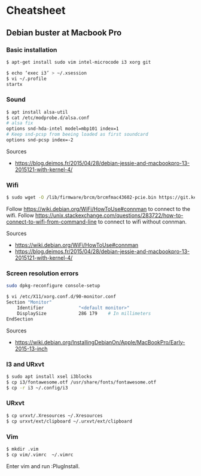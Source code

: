 # Cheatsheet

## Debian buster at Macbook Pro

### Basic installation
```bash
$ apt-get install sudo vim intel-microcode i3 xorg git
```

```bash
$ echo ‘exec i3’ > ~/.xsession
$ vi ~/.profile
startx
```

### Sound
```bash
$ apt install alsa-util
$ cat /etc/modprobe.d/alsa.conf
# alsa fix
options snd-hda-intel model=mbp101 index=1
# Keep snd-pcsp from beeing loaded as first soundcard
options snd-pcsp index=-2
```

Sources
- https://blog.deimos.fr/2015/04/28/debian-jessie-and-macbookpro-13-2015121-with-kernel-4/

### Wifi
```bash
$ sudo wget -O /lib/firmware/brcm/brcmfmac43602-pcie.bin https://git.kernel.org/cgit/linux/kernel/git/firmware/linux-firmware.git/plain/brcm/brcmfmac43602-pcie.bin
```
Follow https://wiki.debian.org/WiFi/HowToUse#connman to connect to the wifi.
Follow https://unix.stackexchange.com/questions/283722/how-to-connect-to-wifi-from-command-line to connect to wifi without connman.

Sources
- https://wiki.debian.org/WiFi/HowToUse#connman
- https://blog.deimos.fr/2015/04/28/debian-jessie-and-macbookpro-13-2015121-with-kernel-4/

### Screen resolution errors

```bash
sudo dpkg-reconfigure console-setup 
```

```bash
$ vi /etc/X11/xorg.conf.d/90-monitor.conf
Section "Monitor"
    Identifier             "<default monitor>"
    DisplaySize            286 179    # In millimeters
EndSection
```

Sources
- https://wiki.debian.org/InstallingDebianOn/Apple/MacBookPro/Early-2015-13-inch

### I3 and URxvt

```bash
$ sudo apt install xsel i3blocks 
$ cp i3/fontawesome.otf /usr/share/fonts/fontawesome.otf
$ cp -r i3 ~/.config/i3
```

### URxvt

```bash
$ cp urxvt/.Xresources ~/.Xresources
$ cp urxvt/ext/clipboard ~/.urxvt/ext/clipboard
```

### Vim

```bash
$ mkdir .vim
$ cp vim/.vimrc  ~/.vimrc
```

Enter vim and run :PlugInstall.

